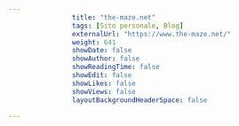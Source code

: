 ```yaml
---
                title: "the-maze.net"
                tags: [Sito personale, Blog]
                externalUrl: "https://www.the-maze.net/"
                weight: 641
                showDate: false
                showAuthor: false
                showReadingTime: false
                showEdit: false
                showLikes: false
                showViews: false
                layoutBackgroundHeaderSpace: false
                
---
```


